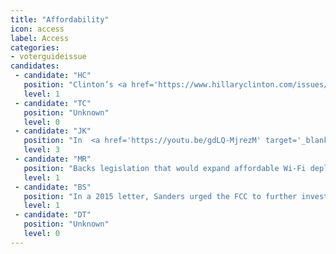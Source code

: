```yaml
---
title: "Affordability"
icon: access
label: Access
categories:
- voterguideissue
candidates:
 - candidate: "HC"
   position: "Clinton’s <a href='https://www.hillaryclinton.com/issues/infrastructure/' target='_blank'>policy platform</a> includes a commitment to connect 100 percent of the nation’s households to affordable broadband services by 2020. "
   level: 1
 - candidate: "TC"
   position: "Unknown"
   level: 0
 - candidate: "JK"
   position: "In  <a href='https://youtu.be/gdLQ-MjrezM' target='_blank'>response to a question</a> at a New Hampshire campaign stop, Kasich suggested that consumers were to blame for higher broadband prices. "
   level: 3
 - candidate: "MR"
   position: "Backs legislation that would expand affordable Wi-Fi deployment and further the use of unlicensed spectrum for Internet access. "
   level: 1
 - candidate: "BS"
   position: "In a 2015 letter, Sanders urged the FCC to further investigate the high cost of U.S. broadband, promote competition and “ensure fair prices for consumers.” "
   level: 1
 - candidate: "DT"
   position: "Unknown"
   level: 0
---
```

